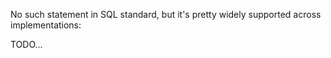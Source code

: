 No such statement in SQL standard, but it's pretty widely supported across implementations:

TODO...

